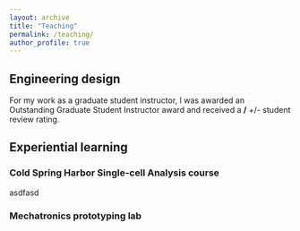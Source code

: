 ```yaml
---
layout: archive
title: "Teaching"
permalink: /teaching/
author_profile: true
---
```


Engineering design
------
For my work as a graduate student instructor, I was awarded an Outstanding Graduate Student Instructor award and received a __/__ +/- student review rating.

Experiential learning
------
### Cold Spring Harbor Single-cell Analysis course
asdfasd

### Mechatronics prototyping lab

